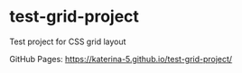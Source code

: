 # test-grid-project
Test project for CSS grid layout

GitHub Pages:
https://katerina-5.github.io/test-grid-project/
